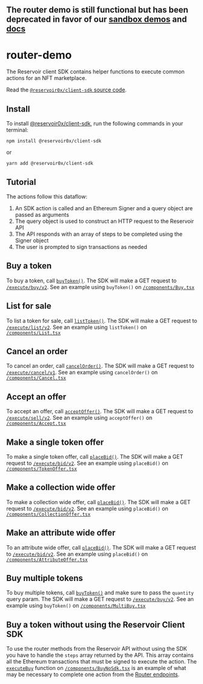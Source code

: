 ## The router demo is still functional but has been deprecated in favor of our [sandbox demos](https://github.com/reservoirprotocol/sandbox) and [docs](https://docs.reservoir.tools/docs)

# router-demo

The Reservoir client SDK contains helper functions to execute common actions for an NFT marketplace.

Read the [`@reservoir0x/client-sdk` source code](https://github.com/reservoirprotocol/client-sdk).

## Install

To install [@reservoir0x/client-sdk](https://www.npmjs.com/package/@reservoir0x/client-sdk), run the following commands in your terminal:

```bs
npm install @reservoir0x/client-sdk
```

or

```bs
yarn add @reservoir0x/client-sdk
```

## Tutorial

The actions follow this dataflow:

1. An SDK action is called and an Ethereum Signer and a query object are passed as arguments
2. The query object is used to construct an HTTP request to the Reservoir API
3. The API responds with an array of steps to be completed using the Signer object
4. The user is prompted to sign transactions as needed

## Buy a token

To buy a token, call [`buyToken()`](https://github.com/reservoirprotocol/client-sdk/blob/main/src/actions/buyToken.ts). The SDK will make a GET request to [`/execute/buy/v2`](https://api.reservoir.tools/#/3.%20Router/getExecuteBuyV2). See an example using `buyToken()` on [`/components/Buy.tsx`](https://github.com/reservoirprotocol/router-demo/blob/main/components/Buy.tsx#L97-L107)

## List for sale

To list a token for sale, call [`listToken()`](https://github.com/reservoirprotocol/client-sdk/blob/main/src/actions/listToken.ts). The SDK will make a GET request to [`/execute/list/v2`](https://api.reservoir.tools/#/3.%20Router/getExecuteListV2). See an example using `listToken()` on [`/components/List.tsx`](https://github.com/reservoirprotocol/router-demo/blob/main/components/List.tsx#L94-L119)

## Cancel an order

To cancel an order, call [`cancelOrder()`](https://github.com/reservoirprotocol/client-sdk/blob/main/src/actions/cancelOrder.ts). The SDK will make a GET request to [`/execute/cancel/v1`](https://api.reservoir.tools/#/3.%20Router/getExecuteCancelV1). See an example using `cancelOrder()` on [`/components/Cancel.tsx`](https://github.com/reservoirprotocol/router-demo/blob/main/components/Cancel.tsx#L87-L97)

## Accept an offer

To accept an offer, call [`acceptOffer()`](https://github.com/reservoirprotocol/client-sdk/blob/main/src/actions/acceptOffer.ts). The SDK will make a GET request to [`/execute/sell/v2`](https://api.reservoir.tools/#/3.%20Router/getExecuteSellV2). See an example using `acceptOffer()` on [`/components/Accept.tsx`](https://github.com/reservoirprotocol/router-demo/blob/main/components/Accept.tsx#L87-L97)

## Make a single token offer

To make a single token offer, call [`placeBid()`](https://github.com/reservoirprotocol/client-sdk/blob/main/src/actions/placeBid.ts). The SDK will make a GET request to [`/execute/bid/v2`](https://api.reservoir.tools/#/3.%20Router/getExecuteBidV2). See an example using `placeBid()` on [`/components/TokenOffer.tsx`](https://github.com/reservoirprotocol/router-demo/blob/main/components/TokenOffer.tsx#L100-L124)

## Make a collection wide offer

To make a collection wide offer, call [`placeBid()`](https://github.com/reservoirprotocol/client-sdk/blob/main/src/actions/placeBid.ts). The SDK will make a GET request to [`/execute/bid/v2`](https://api.reservoir.tools/#/3.%20Router/getExecuteBidV2). See an example using `placeBid()` on [`/components/CollectionOffer.tsx`](https://github.com/reservoirprotocol/router-demo/blob/main/components/CollectionOffer.tsx#L81-L103)

## Make an attribute wide offer

To an attribute wide offer, call [`placeBid()`](https://github.com/reservoirprotocol/client-sdk/blob/main/src/actions/placeBid.ts). The SDK will make a GET request to [`/execute/bid/v2`](https://api.reservoir.tools/#/3.%20Router/getExecuteBidV2). See an example using `placeBid()` on [`/components/AttributeOffer.tsx`](https://github.com/reservoirprotocol/router-demo/blob/main/components/AttributeOffer.tsx#L81-L107)

## Buy multiple tokens

To buy multiple tokens, call [`buyToken()`](https://github.com/reservoirprotocol/client-sdk/blob/main/src/actions/buyToken.ts) and make sure to pass the `quantity` query param. The SDK will make a GET request to [`/execute/buy/v2`](https://api.reservoir.tools/#/3.%20Router/getExecuteBuyV2). See an example using `buyToken()` on [`/components/MultiBuy.tsx`](https://github.com/reservoirprotocol/router-demo/blob/main/components/MultiBuy.tsx#L89-L115)

## Buy a token without using the Reservoir Client SDK

To use the router methods from the Reservoir API without using the SDK you have to handle the `steps` array returned by the API. This array contains all the Ethereum transactions that must be signed to execute the action. The [`executeBuy`](https://github.com/reservoirprotocol/router-demo/blob/main/components/BuyNoSdk.tsx#L15-L73) function on [`/components/BuyNoSdk.tsx`](https://github.com/reservoirprotocol/router-demo/blob/main/components/BuyNoSdk.tsx) is an example of what may be necessary to complete one action from the [Router endpoints](https://api.reservoir.tools/#/3.%20Router).
